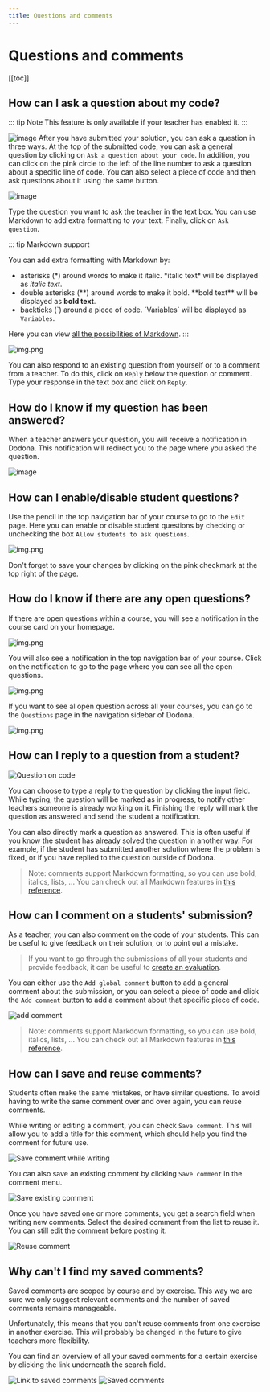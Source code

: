 ```yaml
---
title: Questions and comments
---
```


# Questions and comments

[[toc]]

## How can I ask a question about my code? <Badge type="tip" text="student" />

::: tip Note
This feature is only available if your teacher has enabled it.
:::

![image](./student.ask_questions.png)
After you have submitted your solution, you can ask a question in three ways. At the top of the submitted code, you can ask a general question by clicking on `Ask a question about your code`. In addition, you can click on the pink circle to the left of the line number to ask a question about a specific line of code. You can also select a piece of code and then ask questions about it using the same button.


![image](./student.ask_question.gif)

Type the question you want to ask the teacher in the text box. You can use Markdown to add extra formatting to your text. Finally, click on `Ask question`.

::: tip Markdown support

You can add extra formatting with Markdown by:

- asterisks (\*) around words to make it italic. \*italic text\* will be displayed as *italic text*.
- double asterisks (\**) around words to make it bold. \*\*bold text\*\* will be displayed as **bold text**.
- backticks (\`) around a piece of code. \`Variables\` will be displayed as `Variables`.

Here you can view [all the possibilities of Markdown](/en/references/exercise-description/#markdown).
:::

![img.png](./student.react.png)

You can also respond to an existing question from yourself or to a comment from a teacher. To do this, click on `Reply` below the question or comment. Type your response in the text box and click on `Reply`.

## How do I know if my question has been answered? <Badge type="tip" text="student" />

When a teacher answers your question, you will receive a notification in Dodona. This notification will redirect you to the page where you asked the question.

![image](./comment_on_code.png)

## How can I enable/disable student questions? <Badge type="tip" text="teacher" />

Use the pencil in the top navigation bar of your course to go to the `Edit` page. Here you can enable or disable student questions by checking or unchecking the box `Allow students to ask questions`.

![img.png](./ask_questions_toggle.png)

Don't forget to save your changes by clicking on the pink checkmark at the top right of the page.

## How do I know if there are any open questions? <Badge type="tip" text="teacher" />

If there are open questions within a course, you will see a notification in the course card on your homepage.

![img.png](./course_card_question.png)

You will also see a notification in the top navigation bar of your course. Click on the notification to go to the page where you can see all the open questions.

![img.png](./course_question_list.png)

If you want to see al open question across all your courses, you can go to the `Questions` page in the navigation sidebar of Dodona.

![img.png](./questions_index_page.png)

## How can I reply to a question from a student? <Badge type="tip" text="teacher" />

![Question on code](./question-on-code.png)

You can choose to type a reply to the question by clicking the input field. While typing, the question will be marked as in progress, to notify other teachers someone is already working on it.
Finishing the reply will mark the question as answered and send the student a notification.

You can also directly mark a question as answered. This is often useful if you know the student has already solved the question in another way. For example, if the student has submitted another solution where the problem is fixed, or if you have replied to the question outside of Dodona.

> Note: comments support Markdown formatting, so you can use bold, italics, lists, ... You can check out all Markdown features in [this reference](/en/references/exercise-description/#markdown).

## How can I comment on a students' submission? <Badge type="tip" text="teacher" />

As a teacher, you can also comment on the code of your students. This can be useful to give feedback on their solution, or to point out a mistake.

> If you want to go through the submissions of all your students and provide feedback, it can be useful to [create an evaluation](/en/guides/teachers/grading).

You can either use the `Add global comment` button to add a general comment about the submission, or you can select a piece of code and click the `Add comment` button to add a comment about that specific piece of code.

![add comment](./add-comment.png)

> Note: comments support Markdown formatting, so you can use bold, italics, lists, ... You can check out all Markdown features in [this reference](/en/references/exercise-description/#markdown).


## How can I save and reuse comments? <Badge type="tip" text="teacher" />

Students often make the same mistakes, or have similar questions. To avoid having to write the same comment over and over again, you can reuse comments.

While writing or editing a comment, you can check `Save comment`. This will allow you to add a title for this comment, which should help you find the comment for future use.

![Save comment while writing](./save-comment-edit.png)

You can also save an existing comment by clicking `Save comment` in the comment menu.

![Save existing comment](save-comment.png)

Once you have saved one or more comments, you get a search field when writing new comments. Select the desired comment from the list to reuse it. You can still edit the comment before posting it.

![Reuse comment](./reuse-annotations.png)

## Why can't I find my saved comments? <Badge type="tip" text="teacher" />

Saved comments are scoped by course and by exercise. This way we are sure we only suggest relevant comments and the number of saved comments remains manageable.

Unfortunately, this means that you can't reuse comments from one exercise in another exercise. This will probably be changed in the future to give teachers more flexibility.

You can find an overview of all your saved comments for a certain exercise by clicking the link underneath the search field.

![Link to saved comments](./link-to-saved-comments.png)
![Saved comments](./saved-comments-list.png)
